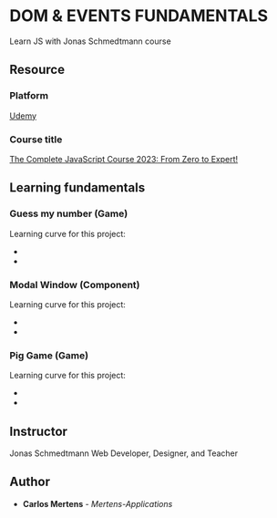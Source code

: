 # DOM & EVENTS FUNDAMENTALS

Learn JS with Jonas Schmedtmann course

## Resource

### Platform

[Udemy](https://www.udemy.com/)

### Course title

[The Complete JavaScript Course 2023: From Zero to Expert!](https://www.udemy.com/course/the-complete-javascript-course/)

## Learning fundamentals

### Guess my number (Game)

Learning curve for this project:

-
-

### Modal Window (Component)

Learning curve for this project:

-
-

### Pig Game (Game)

Learning curve for this project:

-
-

## Instructor

Jonas Schmedtmann
Web Developer, Designer, and Teacher

## Author

- **Carlos Mertens** - _Mertens-Applications_
